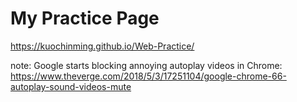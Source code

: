 # My Practice Page
 https://kuochinming.github.io/Web-Practice/

 note:  Google starts blocking annoying autoplay videos in Chrome: https://www.theverge.com/2018/5/3/17251104/google-chrome-66-autoplay-sound-videos-mute
